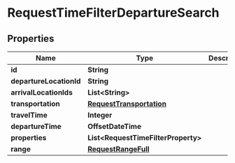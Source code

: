 

# RequestTimeFilterDepartureSearch


## Properties

Name | Type | Description | Notes
------------ | ------------- | ------------- | -------------
**id** | **String** |  | 
**departureLocationId** | **String** |  | 
**arrivalLocationIds** | **List&lt;String&gt;** |  | 
**transportation** | [**RequestTransportation**](RequestTransportation.md) |  | 
**travelTime** | **Integer** |  | 
**departureTime** | **OffsetDateTime** |  | 
**properties** | **List&lt;RequestTimeFilterProperty&gt;** |  | 
**range** | [**RequestRangeFull**](RequestRangeFull.md) |  |  [optional]



